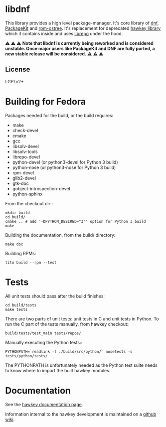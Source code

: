 libdnf
======

This library provides a high level package-manager. It's core library of [dnf](https://github.com/rpm-software-management/dnf), [PackageKit](https://github.com/hughsie/PackageKit) and [rpm-ostree](https://github.com/projectatomic/rpm-ostree). It's replacement for deprecated [hawkey library](https://github.com/rpm-software-management/hawkey) which it contains inside and uses [librepo](https://github.com/rpm-software-management/librepo) under the hood.

:warning: :warning: :warning:
**Note that libdnf is currently being reworked and is
considered unstable. Once major users like PackageKit and
DNF are fully ported, a new stable release will be
considered.**
:warning: :warning: :warning:

License
----

LGPLv2+

Building for Fedora
===================

Packages needed for the build, or the build requires:

* make
* check-devel
* cmake
* gcc
* libsolv-devel
* libsolv-tools
* librepo-devel
* python-devel (or python3-devel for Python 3 build)
* python-nose (or python3-nose for Python 3 build)
* rpm-devel
* glib2-devel
* gtk-doc
* gobject-introspection-devel
* python-sphinx

From the checkout dir::

    mkdir build
    cd build/
    cmake .. # add '-DPYTHON_DESIRED="3"' option for Python 3 build
    make

Building the documentation, from the build/ directory::

    make doc

Building RPMs:

    tito build --rpm --test

Tests
=====

All unit tests should pass after the build finishes:

    cd build/tests
    make tests

There are two parts of unit tests: unit tests in C and unit tests in Python. To run the C part of the tests manually, from hawkey checkout::

    build/tests/test_main tests/repos/

Manually executing the Python tests::

    PYTHONPATH=`readlink -f ./build/src/python/` nosetests -s tests/python/tests/

The PYTHONPATH is unfortunately needed as the Python test suite needs to know where to import the built hawkey modules.

Documentation
=============

See the [hawkey documentation page](http://hawkey.readthedocs.org).

Information internal to the hawkey development is maintained on a [github wiki](https://github.com/rpm-software-management/dnf/wiki#wiki-Contact).
